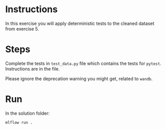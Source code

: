 # Instructions
In this exercise you will apply deterministic tests to the cleaned dataset from exercise 5.

# Steps

Complete the tests in ``test_data.py`` file which contains the tests for ``pytest``. Instructions
are in the file.

Please ignore the deprecation warning you might get, related to ``wandb``.

# Run
In the solution folder:
```bash 
mlflow run .
```